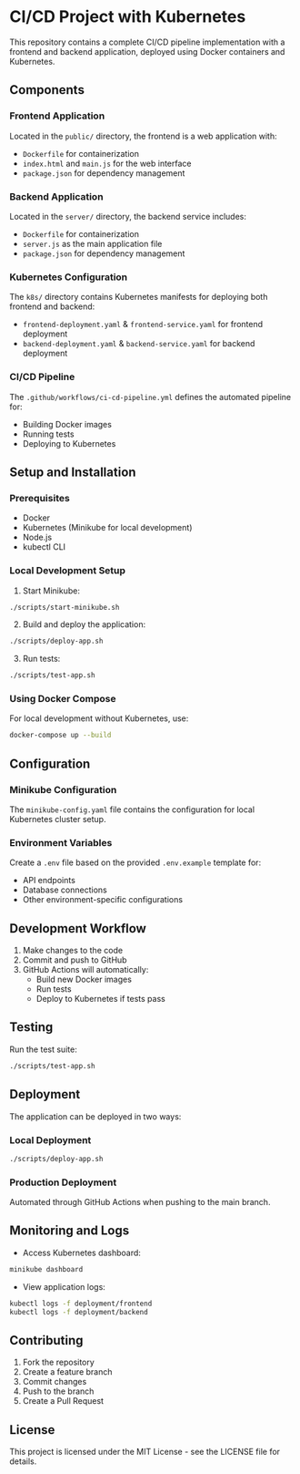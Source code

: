 # CI/CD Project with Kubernetes

This repository contains a complete CI/CD pipeline implementation with a frontend and backend application, deployed using Docker containers and Kubernetes.

## Components

### Frontend Application
Located in the `public/` directory, the frontend is a web application with:
- `Dockerfile` for containerization
- `index.html` and `main.js` for the web interface
- `package.json` for dependency management

### Backend Application
Located in the `server/` directory, the backend service includes:
- `Dockerfile` for containerization
- `server.js` as the main application file
- `package.json` for dependency management

### Kubernetes Configuration
The `k8s/` directory contains Kubernetes manifests for deploying both frontend and backend:
- `frontend-deployment.yaml` & `frontend-service.yaml` for frontend deployment
- `backend-deployment.yaml` & `backend-service.yaml` for backend deployment

### CI/CD Pipeline
The `.github/workflows/ci-cd-pipeline.yml` defines the automated pipeline for:
- Building Docker images
- Running tests
- Deploying to Kubernetes

## Setup and Installation

### Prerequisites
- Docker
- Kubernetes (Minikube for local development)
- Node.js
- kubectl CLI

### Local Development Setup

1. Start Minikube:
```bash
./scripts/start-minikube.sh
```

2. Build and deploy the application:
```bash
./scripts/deploy-app.sh
```

3. Run tests:
```bash
./scripts/test-app.sh
```

### Using Docker Compose
For local development without Kubernetes, use:
```bash
docker-compose up --build
```

## Configuration

### Minikube Configuration
The `minikube-config.yaml` file contains the configuration for local Kubernetes cluster setup.

### Environment Variables
Create a `.env` file based on the provided `.env.example` template for:
- API endpoints
- Database connections
- Other environment-specific configurations

## Development Workflow

1. Make changes to the code
2. Commit and push to GitHub
3. GitHub Actions will automatically:
   - Build new Docker images
   - Run tests
   - Deploy to Kubernetes if tests pass

## Testing

Run the test suite:
```bash
./scripts/test-app.sh
```

## Deployment

The application can be deployed in two ways:

### Local Deployment
```bash
./scripts/deploy-app.sh
```

### Production Deployment
Automated through GitHub Actions when pushing to the main branch.

## Monitoring and Logs

- Access Kubernetes dashboard:
```bash
minikube dashboard
```
- View application logs:
```bash
kubectl logs -f deployment/frontend
kubectl logs -f deployment/backend
```

## Contributing

1. Fork the repository
2. Create a feature branch
3. Commit changes
4. Push to the branch
5. Create a Pull Request

## License

This project is licensed under the MIT License - see the LICENSE file for details.
